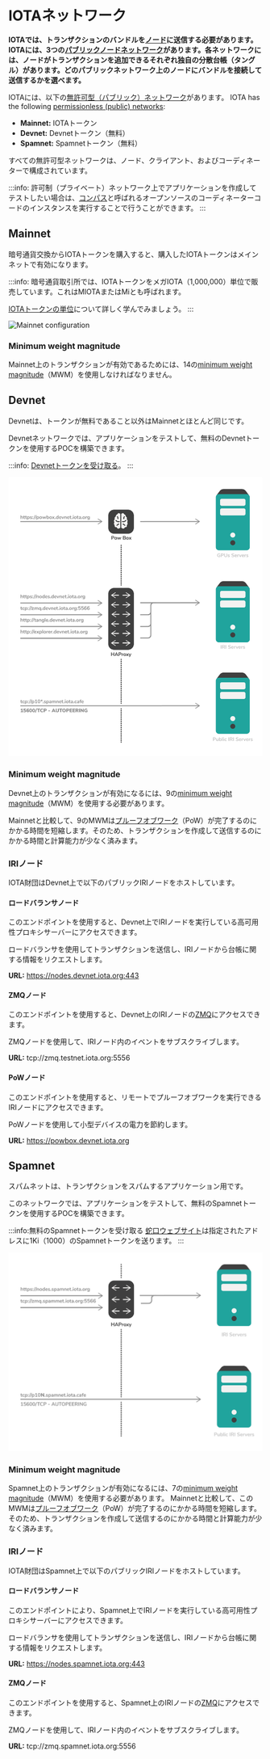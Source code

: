 # IOTAネットワーク
<!-- # IOTA networks -->

**IOTAでは、トランザクションのバンドルを[ノード](../introduction/what-is-a-node.md)に送信する必要があります。IOTAには、3つの[パブリックノードネットワーク](../references/iota-networks.md)があります。各ネットワークには、ノードがトランザクションを追加できるそれぞれ独自の分散台帳（タングル）があります。どのパブリックネットワーク上のノードにバンドルを接続して送信するかを選べます。**
<!-- **In IOTA, bundles of transactions must be sent to [nodes](../introduction/what-is-a-node.md). IOTA has three [public networks](../references/iota-networks.md) of nodes. Each network has its own unique distributed ledger (the Tangle) that the nodes can append transactions to. You can choose to connect and send bundles to nodes on any public network.** -->

IOTAには、以下の[無許可型（パブリック）ネットワーク](../introduction/what-is-dlt.md)があります。
IOTA has the following [permissionless (public) networks](../introduction/what-is-dlt.md):
* **Mainnet:** IOTAトークン
* **Devnet:** Devnetトークン（無料）
* **Spamnet:** Spamnetトークン（無料）
<!-- * **Mainnet:** IOTA token -->
<!-- * **Devnet:** Devnet token (free) -->
<!-- * **Spamnet:** Spamnet token (free) -->

すべての無許可型ネットワークは、ノード、クライアント、およびコーディネーターで構成されています。
<!-- All permissionless networks consist of nodes, clients, and the Coordinator. -->

:::info:
許可制（プライベート）ネットワーク上でアプリケーションを作成してテストしたい場合は、[コンパス](root://compass/0.1/introduction/overview.md)と呼ばれるオープンソースのコーディネーターコードのインスタンスを実行することで行うことができます。
:::
<!-- :::info: -->
<!-- If you want to create and test an application on a permissioned (private) network, you can do so by running an instance of the open-source Coordinator code called [Compass](root://compass/0.1/introduction/overview.md). -->
<!-- ::: -->

## Mainnet

暗号通貨交換からIOTAトークンを購入すると、購入したIOTAトークンはメインネットで有効になります。
<!-- When you buy IOTA tokens from a cryptocurrency exchange, those tokens are valid on the Mainnet. -->

:::info:
暗号通貨取引所では、IOTAトークンをメガIOTA（1,000,000）単位で販売しています。これはMIOTAまたはMiとも呼ばれます。

[IOTAトークンの単位](root://iota-basics/0.1/references/units-of-iota-tokens.md)について詳しく学んでみましょう。
:::
<!-- :::info: -->
<!-- Cryptocurrency exchanges sell IOTA tokens in denominations of Mega IOTA (1,000,000), which is also written as MIOTA or Mi. -->
<!--  -->
<!-- Learn more about [units of IOTA tokens](root://iota-basics/0.1/references/units-of-iota-tokens.md). -->
<!-- ::: -->

![Mainnet configuration](../images/mainnet-configuration.png)

### Minimum weight magnitude

Mainnet上のトランザクションが有効であるためには、14の[minimum weight magnitude](root://iota-basics/0.1/concepts/minimum-weight-magnitude.md)（MWM）を使用しなければなりません。
<!-- Transactions on the Mainnet must use a [minimum weight magnitude](root://iota-basics/0.1/concepts/minimum-weight-magnitude.md) (MWM) of 14 to be valid. -->

## Devnet

Devnetは、トークンが無料であること以外はMainnetとほとんど同じです。
<!-- The Devnet is similar to the Mainnet, except the tokens are free. -->

Devnetネットワークでは、アプリケーションをテストして、無料のDevnetトークンを使用するPOCを構築できます。
<!-- On this network, you can test your applications and build proofs of concept that use free Devnet tokens. -->

:::info:
[Devnetトークンを受け取る](../tutorials/receive-test-tokens.md)。
:::
<!-- :::info: -->
<!-- [Receive free Devnet tokens](../tutorials/receive-test-tokens.md) -->
<!-- ::: -->

![Devnet Configuration](../images/devnet-configuration.png)

### Minimum weight magnitude

Devnet上のトランザクションが有効になるには、9の[minimum weight magnitude](root://iota-basics/0.1/concepts/minimum-weight-magnitude.md)（MWM）を使用する必要があります。
<!-- Transactions on the Devnet must use a [minimum weight magnitude](root://iota-basics/0.1/concepts/minimum-weight-magnitude.md) (MWM) of 9 to be valid. -->

Mainnetと比較して、9のMWMは[プルーフオブワーク](root://the-tangle/0.1/concepts/proof-of-work.md)（PoW）が完了するのにかかる時間を短縮します。そのため、トランザクションを作成して送信するのにかかる時間と計算能力が少なく済みます。
<!-- Compared to the Mainnet, this MWM reduces the time it takes for [proof of work](root://the-tangle/0.1/concepts/proof-of-work.md) (PoW) to be completed. So, it takes less time and computational power to create and send a transaction. -->

### IRIノード

IOTA財団はDevnet上で以下のパブリックIRIノードをホストしています。
<!-- We host the following public IRI nodes on the Devnet: -->

#### ロードバランサノード
<!-- #### Load balancer node -->

このエンドポイントを使用すると、Devnet上でIRIノードを実行している高可用性プロキシサーバーにアクセスできます。
<!-- This endpoint gives you access to a high-availability proxy server, which is running an IRI node on the Devnet. -->

ロードバランサを使用してトランザクションを送信し、IRIノードから台帳に関する情報をリクエストします。
<!-- Use the load balancer for sending transactions and requesting information about the ledger from the IRI node. -->

**URL:** https://nodes.devnet.iota.org:443

#### ZMQノード
<!-- #### ZMQ node -->

このエンドポイントを使用すると、Devnet上のIRIノードの[ZMQ](root://iri/0.1/concepts/zero-message-queue.md)にアクセスできます。
<!-- This endpoint gives you access to the [zero message queue](root://iri/0.1/concepts/zero-message-queue.md) of an IRI node on the Devnet. -->

ZMQノードを使用して、IRIノード内のイベントをサブスクライブします。
<!-- Use the ZMQ node to subscribe to events in an IRI node. -->

**URL:** tcp://zmq.testnet.iota.org:5556

#### PoWノード
<!-- #### PoW node -->

このエンドポイントを使用すると、リモートでプルーフオブワークを実行できるIRIノードにアクセスできます。
<!-- This endpoint gives you access to an IRI node that can do remote proof of work. -->

PoWノードを使用して小型デバイスの電力を節約します。
<!-- Use the PoW node to save power on small devices. -->

**URL:** https://powbox.devnet.iota.org

## Spamnet

スパムネットは、トランザクションをスパムするアプリケーション用です。
<!-- The Spamnet is for applications that send spam transactions. -->

このネットワークでは、アプリケーションをテストして、無料のSpamnetトークンを使用するPOCを構築できます。
<!-- On this network, you can test your applications and build proof of concepts that use free Spamnet tokens. -->

:::info:無料のSpamnetトークンを受け取る
[蛇口ウェブサイト](https://faucet.spamnet.iota.org)は指定されたアドレスに1Ki（1000）のSpamnetトークンを送ります。
:::
<!-- :::info:Receive free Spamnet tokens -->
<!-- The [faucet website](https://faucet.spamnet.iota.org) sends 1Ki (1000) Spamnet tokens to your specified address. -->
<!-- ::: -->

![Spamnet configuration](../images/spamnet-topology.png)

### Minimum weight magnitude

Spamnet上のトランザクションが有効になるには、7の[minimum weight magnitude](root://iota-basics/0.1/concepts/minimum-weight-magnitude.md)（MWM）を使用する必要があります。 Mainnetと比較して、このMWMは[プルーフオブワーク](root://the-tangle/0.1/concepts/proof-of-work.md)（PoW）が完了するのにかかる時間を短縮します。そのため、トランザクションを作成して送信するのにかかる時間と計算能力が少なく済みます。
<!-- Transactions on the Spamnet must use a [minimum weight magnitude](root://iota-basics/0.1/concepts/minimum-weight-magnitude.md) (MWM) of 7 to be valid. Compared to the Mainnet, this MWM reduces the time it takes for [proof of work](root://the-tangle/0.1/concepts/proof-of-work.md) (PoW) to be completed. So, it takes less time and computational power to create and send a transaction. -->

### IRIノード
<!-- ### IRI nodes -->

IOTA財団はSpamnet上で以下のパブリックIRIノードをホストしています。
<!-- We host the following public IRI nodes on the Spamnet: -->

#### ロードバランサノード
<!-- #### Load balancer node -->

このエンドポイントにより、Spamnet上でIRIノードを実行している高可用性プロキシサーバーにアクセスできます。
<!-- This endpoint gives you access to a high-availability proxy server, which is running an IRI node on the Spamnet. -->

ロードバランサを使用してトランザクションを送信し、IRIノードから台帳に関する情報をリクエストします。
<!-- Use the load balancer for sending transactions and requesting information about the ledger from the IRI node. -->

**URL:** https://nodes.spamnet.iota.org:443

#### ZMQノード
<!-- #### ZMQ node -->

このエンドポイントを使用すると、Spamnet上のIRIノードの[ZMQ](root://iri/0.1/concepts/zero-message-queue.md)にアクセスできます。
<!-- This endpoint gives you access to the [zero message queue](root://iri/0.1/concepts/zero-message-queue.md) of an IRI node on the Spamnet. -->

ZMQノードを使用して、IRIノード内のイベントをサブスクライブします。
<!-- Use the ZMQ node to subscribe to events in an IRI node. -->

**URL:** tcp://zmq.spamnet.iota.org:5556
